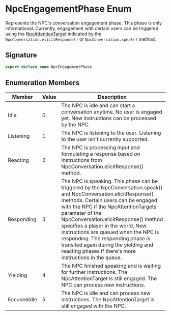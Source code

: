 # NpcEngagementPhase Enum

Represents the NPC's conversation engagement phase. This phase is only informational. Currently, engagement with certain users can be triggered using the [NpcAttentionTarget](https://developers.meta.com/horizon-worlds/reference/2.0.0/npc_npcattentiontarget) indicated by the `NpcConversation.elicitResponse()` or `NpcConversation.speak()` method.

## Signature

```typescript
export declare enum NpcEngagementPhase
```

## Enumeration Members

| Member | Value | Description |
| --- | --- | --- |
| Idle | 0 | The NPC is idle and can start a conversation anytime. No user is engaged yet. New instructions can be processed by the NPC. |
| Listening | 1 | The NPC is listening to the user. Listening to the user isn't currently supported. |
| Reacting | 2 | The NPC is processing input and formulating a response based on instructions from NpcConversation.elicitResponse() method. |
| Responding | 3 | The NPC is speaking. This phase can be triggered by the NpcConversation.speak() and NpcConversation.elicitResponse() methods. Certain users can be engaged with the NPC if the NpcAttentionTargets parameter of the NpcConversation.elicitResponse() method specifies a player in the world. New instructions are queued when the NPC is responding. The responding phase is transited again during the yielding and reacting phases if there's more instructions in the queue. |
| Yielding | 4 | The NPC finished speaking and is waiting for further instructions. The NpcAttentionTarget is still engaged. The NPC can process new instructions. |
| FocusedIdle | 5 | The NPC is idle and can process new instructions. The NpcAttentionTarget is still engaged with the NPC. |